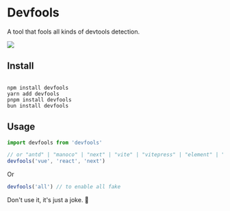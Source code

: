 # Devfools

A tool that fools all kinds of devtools detection.

![](https://github.com/withyellow/devfools/assets/41265413/296df711-9070-4483-9f46-f0ca3fa910f9)

## Install

```shell

npm install devfools
yarn add devfools
pnpm install devfools
bun install devfools

```

## Usage

```ts
import devfools from 'devfools'

// or "antd" | "manoco" | "next" | "vite" | "vitepress" | "element" | "solid" | "react" | "nuxt" | "vue" | "svelte" | "angular" | "redux" | "motion" | "mobx" | "tailwind" | "naive" | "codemirror" | .... | "all"
devfools('vue', 'react', 'next')
```

Or

```ts
devfools('all') // to enable all fake
```

Don't use it, it's just a joke. 🤡
